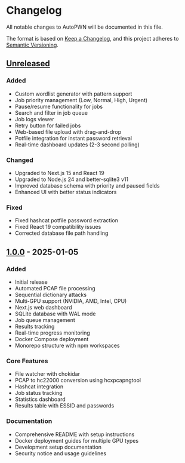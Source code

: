# Changelog

All notable changes to AutoPWN will be documented in this file.

The format is based on [Keep a Changelog](https://keepachangelog.com/en/1.0.0/),
and this project adheres to [Semantic Versioning](https://semver.org/spec/v2.0.0.html).

## [Unreleased]

### Added
- Custom wordlist generator with pattern support
- Job priority management (Low, Normal, High, Urgent)
- Pause/resume functionality for jobs
- Search and filter in job queue
- Job logs viewer
- Retry button for failed jobs
- Web-based file upload with drag-and-drop
- Potfile integration for instant password retrieval
- Real-time dashboard updates (2-3 second polling)

### Changed
- Upgraded to Next.js 15 and React 19
- Upgraded to Node.js 24 and better-sqlite3 v11
- Improved database schema with priority and paused fields
- Enhanced UI with better status indicators

### Fixed
- Fixed hashcat potfile password extraction
- Fixed React 19 compatibility issues
- Corrected database file path handling

## [1.0.0] - 2025-01-05

### Added
- Initial release
- Automated PCAP file processing
- Sequential dictionary attacks
- Multi-GPU support (NVIDIA, AMD, Intel, CPU)
- Next.js web dashboard
- SQLite database with WAL mode
- Job queue management
- Results tracking
- Real-time progress monitoring
- Docker Compose deployment
- Monorepo structure with npm workspaces

### Core Features
- File watcher with chokidar
- PCAP to hc22000 conversion using hcxpcapngtool
- Hashcat integration
- Job status tracking
- Statistics dashboard
- Results table with ESSID and passwords

### Documentation
- Comprehensive README with setup instructions
- Docker deployment guides for multiple GPU types
- Development setup documentation
- Security notice and usage guidelines

[Unreleased]: https://github.com/YOUR_USERNAME/autopwn/compare/v1.0.0...HEAD
[1.0.0]: https://github.com/YOUR_USERNAME/autopwn/releases/tag/v1.0.0
